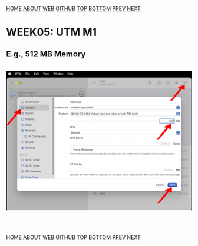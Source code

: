 ---
---

[HOME](index.md)
[ABOUT](README.md)
[WEB](https://osp4diss.vlsm.org/)
[GITHUB](https://github.com/os2xx/osp4diss/)
[TOP](#)
[BOTTOM](#endofpage)
[PREV](W05-02.md)
[NEXT](W05-02.md)

# WEEK05: UTM M1

## E.g., 512 MB Memory

<br id="idx01">
<img src="pictures/OS22-008.jpg"  width="960">

<br id="endofpage"><br>

[HOME](index.md)
[ABOUT](README.md)
[WEB](https://osp4diss.vlsm.org/)
[GITHUB](https://github.com/os2xx/osp4diss/)
[TOP](#)
[BOTTOM](#endofpage)
[PREV](W05-02.md)
[NEXT](W05-02.md)
<br>


